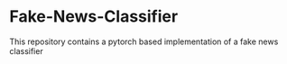 # Fake-News-Classifier
This repository contains a pytorch based implementation of a fake news classifier
